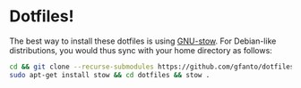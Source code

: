 # Dotfiles!

The best way to install these dotfiles is using [GNU-stow](https://www.gnu.org/software/stow/). For Debian-like distributions, you would thus sync with your home directory as follows:
```bash
cd && git clone --recurse-submodules https://github.com/gfanto/dotfiles.git
sudo apt-get install stow && cd dotfiles && stow .
```
